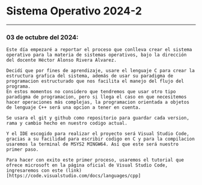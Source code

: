 # Sistema Operativo 2024-2
<hr>

### 03 de octubre del 2024:

    Este día empezaré a reportar el proceso que conlleva crear el sistema operativo para la materia de sistemas operativos, bajo la dirección del docente Héctor Alonso Rivera Alvarez.
    
    Decidí que por fines de aprendizaje, usare el lenguaje C para crear la estructura grafica del sistema, además de usar su paradigma de programacion estructurado que nos facilita el manejo del flujo del programa.
    En estos momentos no considero que tendremos que usar otro tipo paradigma de programacion, pero si llega el caso en que necesitemos hacer operaciones más complejas, la programacion orientada a objetos de lenguaje C++ será una opcion a tener en cuenta.

    Se usara el git y github como repositorio para guardar cada version, rama y cambio hecho en nuestro codigo actual.

    Y el IDE escogido para realizar el proyecto será Visual Studio Code, gracias a su facilidad para escribir codigo en C y para la compilacion usaremos la terminal de MSYS2 MINGW64. Así que este será nuestro primer paso.

    Para hacer con exito este primer proceso, usaremos el tutorial que ofrece microsoft en la página oficial de Visual Studio Code, ingresaremos con este (link)[https://code.visualstudio.com/docs/languages/cpp]



